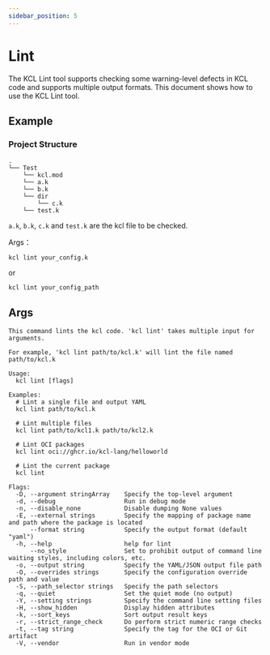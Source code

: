 ```yaml
---
sidebar_position: 5
---
```


# Lint

The KCL Lint tool supports checking some warning-level defects in KCL code and supports multiple output formats. This document shows how to use the KCL Lint tool.

## Example

### Project Structure

```text
.
└── Test
    └── kcl.mod
    └── a.k
    └── b.k
    └── dir
        └── c.k
    └── test.k
```

`a.k`, `b.k`, `c.k` and `test.k` are the kcl file to be checked.

Args：

```shell
kcl lint your_config.k
```

or

```shell
kcl lint your_config_path
```

## Args

```shell
This command lints the kcl code. 'kcl lint' takes multiple input for arguments.

For example, 'kcl lint path/to/kcl.k' will lint the file named path/to/kcl.k

Usage:
  kcl lint [flags]

Examples:
  # Lint a single file and output YAML
  kcl lint path/to/kcl.k

  # Lint multiple files
  kcl lint path/to/kcl1.k path/to/kcl2.k

  # Lint OCI packages
  kcl lint oci://ghcr.io/kcl-lang/helloworld

  # Lint the current package
  kcl lint

Flags:
  -D, --argument stringArray    Specify the top-level argument
  -d, --debug                   Run in debug mode
  -n, --disable_none            Disable dumping None values
  -E, --external strings        Specify the mapping of package name and path where the package is located
      --format string           Specify the output format (default "yaml")
  -h, --help                    help for lint
      --no_style                Set to prohibit output of command line waiting styles, including colors, etc.
  -o, --output string           Specify the YAML/JSON output file path
  -O, --overrides strings       Specify the configuration override path and value
  -S, --path_selector strings   Specify the path selectors
  -q, --quiet                   Set the quiet mode (no output)
  -Y, --setting strings         Specify the command line setting files
  -H, --show_hidden             Display hidden attributes
  -k, --sort_keys               Sort output result keys
  -r, --strict_range_check      Do perform strict numeric range checks
  -t, --tag string              Specify the tag for the OCI or Git artifact
  -V, --vendor                  Run in vendor mode
```
